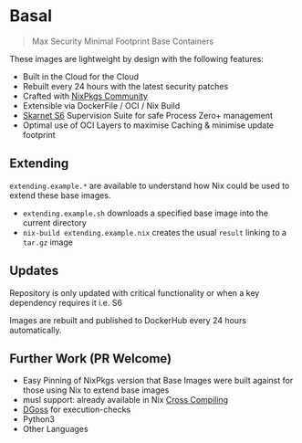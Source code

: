 # Basal
> Max Security Minimal Footprint Base Containers

These images are lightweight by design with the following features:

- Built in the Cloud for the Cloud
- Rebuilt every 24 hours with the latest security patches
- Crafted with [NixPkgs Community](https://nixos.org/nixpkgs/)
- Extensible via DockerFile / OCI / Nix Build
- [Skarnet S6](https://skarnet.org/software/s6/) Supervision Suite for safe Process Zero+ management
- Optimal use of OCI Layers to maximise Caching & minimise update footprint

## Extending

`extending.example.*` are available to understand how Nix could be used to extend these base images.

- `extending.example.sh` downloads a specified base image into the current directory
- `nix-build extending.example.nix` creates the usual `result` linking to a `tar.gz` image

## Updates

Repository is only updated with critical functionality or when a key dependency requires it i.e. S6

Images are rebuilt and published to DockerHub every 24 hours automatically.

## Further Work (PR Welcome)

- Easy Pinning of NixPkgs version that Base Images were built against for those using Nix to extend base images
- musl support: already available in Nix [Cross Compiling](https://matthewbauer.us/blog/beginners-guide-to-cross.html)
- [DGoss](https://github.com/aelsabbahy/goss/tree/master/extras/dgoss) for execution-checks
- Python3
- Other Languages
